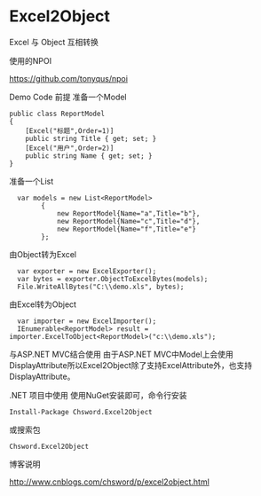 Excel2Object
============

Excel 与 Object 互相转换

使用的NPOI

https://github.com/tonyqus/npoi

Demo Code
前提
准备一个Model

    public class ReportModel
    {
        [Excel("标题",Order=1)]
        public string Title { get; set; }
        [Excel("用户",Order=2)]
        public string Name { get; set; }
    }

准备一个List

      var models = new List<ReportModel>
            {
                new ReportModel{Name="a",Title="b"},
                new ReportModel{Name="c",Title="d"},
                new ReportModel{Name="f",Title="e"}
            };

由Object转为Excel

      var exporter = new ExcelExporter();
      var bytes = exporter.ObjectToExcelBytes(models);
      File.WriteAllBytes("C:\\demo.xls", bytes);

由Excel转为Object

      var importer = new ExcelImporter();
      IEnumerable<ReportModel> result = importer.ExcelToObject<ReportModel>("c:\\demo.xls");
      
与ASP.NET MVC结合使用
      由于ASP.NET MVC中Model上会使用DisplayAttribute所以Excel2Object除了支持ExcelAttribute外，也支持DisplayAttribute。
            
.NET 项目中使用
  使用NuGet安装即可，命令行安装
    
    Install-Package Chsword.Excel2Object
    
  或搜索包
    
    Chsword.Excel2Object

博客说明

http://www.cnblogs.com/chsword/p/excel2object.html
    
    
    
